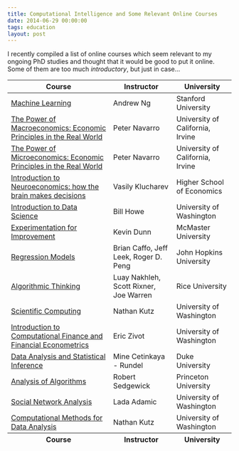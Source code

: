 ```yaml
---
title: Computational Intelligence and Some Relevant Online Courses
date: 2014-06-29 00:00:00
tags: education
layout: post
---
```


I recently compiled a list of online courses which seem relevant to my ongoing PhD studies and thought that it would be good to put it online. Some of them are too much *introductory*, but just in case...

<!-- more -->

<table class="table table-hover">
  <thead>
    <tr>
      <th>Course</th>
      <th>Instructor</th>
      <th>University</th>
    </tr>
  </thead>
  <tbody>
    <tr>
      <td><a href="https://www.coursera.org/course/ml" target="_blank">Machine Learning</a></td>
      <td>Andrew Ng</td>
      <td>Stanford University</td>
    </tr>
    <tr>
      <td><a href="https://www.coursera.org/course/ucimacroeconomics" target="_blank">The Power of Macroeconomics: Economic Principles in the Real World</a></td>
      <td>Peter Navarro</td>
      <td>University of California, Irvine</td>
    </tr>
    <tr>
      <td><a href="https://www.coursera.org/course/ucimicroeconomics" target="_blank">The Power of Microeconomics: Economic Principles in the Real World</a></td>
      <td>Peter Navarro</td>
      <td>University of California, Irvine</td>
    </tr>
    <tr>
      <td><a href="https://www.coursera.org/course/neuroec" target="_blank">Introduction to Neuroeconomics: how the brain makes decisions</a></td>
      <td>Vasily Klucharev</td>
      <td>Higher School of Economics</td>
    </tr>
    <tr>
      <td><a href="https://www.coursera.org/course/datasci" target="_blank">Introduction to Data Science</a></td>
      <td>Bill Howe</td>
      <td>University of Washington</td>
    </tr>
    <tr>
      <td><a href="https://www.coursera.org/course/experiments" target="_blank">Experimentation for Improvement</a></td>
      <td>Kevin Dunn</td>
      <td>McMaster University</td>
    </tr>
    <tr>
      <td><a href="https://www.coursera.org/course/regmods" target="_blank">Regression Models</a></td>
      <td>Brian Caffo, Jeff Leek, Roger D. Peng</td>
      <td>John Hopkins University</td>
    </tr>
    <tr>
      <td><a href="https://www.coursera.org/course/algorithmicthink" target="_blank">Algorithmic Thinking</a></td>
      <td>Luay Nakhleh, Scott Rixner, Joe Warren</td>
      <td>Rice University</td>
    </tr>
    <tr>
      <td><a href="https://www.coursera.org/course/scientificcomp" target="_blank">Scientific Computing</a></td>
      <td>Nathan Kutz</td>
      <td>University of Washington</td>
    </tr>
    <tr>
      <td><a href="https://www.coursera.org/course/compfinance" target="_blank">Introduction to Computational Finance and Financial Econometrics</a></td>
      <td>Eric Zivot</td>
      <td>University of Washington</td>
    </tr>
    <tr>
      <td><a href="https://www.coursera.org/course/statistics" target="_blank">Data Analysis and Statistical Inference</a></td>
      <td>Mine Cetinkaya - Rundel</td>
      <td>Duke University</td>
    </tr>
    <tr>
      <td><a href="https://www.coursera.org/course/aofa" target="_blank">Analysis of Algorithms</a></td>
      <td>Robert Sedgewick</td>
      <td>Princeton University</td>
    </tr>
    <tr>
      <td><a href="https://www.coursera.org/course/sna" target="_blank">Social Network Analysis</a></td>
      <td>Lada Adamic</td>
      <td>University of Washington</td>
    </tr>
    <tr>
      <td><a href="https://www.coursera.org/course/compmethods" target="_blank">Computational Methods for Data Analysis</a></td>
      <td>Nathan Kutz</td>
      <td>University of Washington</td>
    </tr>
  </tbody>
  <tfoot>
    <tr>
      <th>Course</th>
      <th>Instructor</th>
      <th>University</th>
    </tr>
  </tfoot>
</table>
